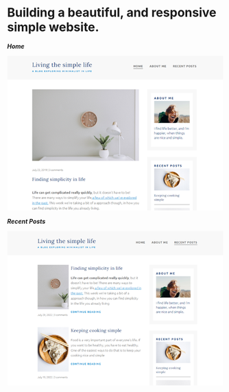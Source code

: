 
# Building a beautiful, and responsive simple website. 

***Home***

![Homepage](/img/github/home.png)

***Recent Posts***

![RecentPosts](/img/github/recent-posts.png)